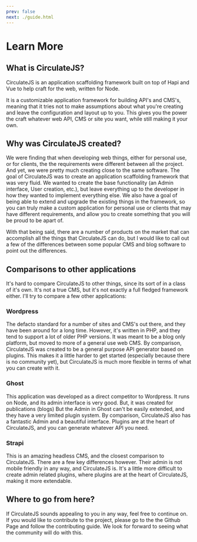 ```yaml
---
prev: false
next: ./guide.html
---
```

# Learn More

## What is CirculateJS?

CirculateJS is an application scaffolding framework built on top of Hapi and Vue to help craft for the web, written for Node.

It is a customizable application framework for building API's and CMS's, meaning that it tries not to make assumptions about what you're creating
and leave the configuration and layout up to you. 
This gives you the power the craft whatever web API, CMS or site you want, while still making it your own.

## Why was CirculateJS created?

We were finding that when developing web things, either for personal use, or for clients, the the requirements were different
between all the project. And yet, we were pretty much creating close to the same software. The goal of CirculateJS was to create
an application scaffolding framework that was very fluid. We wanted to create the base functionality (an Admin interface, User creation, etc.), 
but leave everything up to the developer in how they wanted to implement everything else.  We also have a goal of being able to extend
and upgrade the existing things in the framework, so you can truly make a custom application for personal use or clients that may have 
different requirements, and allow you to create something that you will be proud to be apart of.

With that being said, there are a number of products on the market that can accomplish all the things that CirculateJS can do, 
but I would like to call out a few of the differences between some popular CMS and blog software to point out the differences.

## Comparisons to other applications
It's hard to compare CirculateJS to other things, since its sort of in a class of it's own.  It's not a true CMS,
but it's not exactly a full fledged framework either. I'll try to compare a few other applications: 

### Wordpress
The defacto standard for a number of sites and CMS's out there, and they have been around for a long time. However, it's
written in PHP, and they tend to support a lot of older PHP versions. It was meant to be a blog only platform, but moved to more
of a general use web CMS. By comparison, CirculateJS was created to be a general purpose API generator based on plugins. This makes it
a little harder to get started (especially because there is no community yet), but CirculateJS is much more flexible in terms of what you
can create with it.

### Ghost
This application was developed as a direct competitor to Wordpress. It runs on Node, and its admin interface is very good.
But, it was created for publications (blogs) But the Admin in Ghost can't be easily extended, and they have a very limited plugin system. 
By comparison, CirculateJS also has a fantastic Admin and a beautiful interface. Plugins are at the heart of CirculateJS, and you can generate
whatever API you need.


### Strapi
This is an amazing headless CMS, and the closest comparison to CirculateJS. There are a few key differences however. 
Their admin is not mobile friendly in any way, and CirculateJS is. It's a little more difficult to create admin related plugins, where 
plugins are at the heart of CirculateJS, making it more extendable.

## Where to go from here?
If CirculateJS sounds appealing to you in any way, feel free to continue on. If you would like to contribute to the project,
please go to the the Github Page and follow the contributing guide. We look for forward to seeing what the community will do with this.
